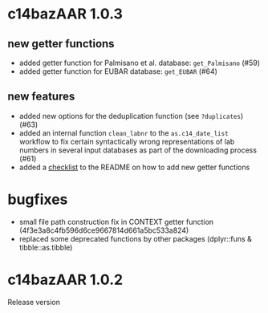 # c14bazAAR 1.0.3

## new getter functions
- added getter function for Palmisano et al. database: `get_Palmisano` (#59)
- added getter function for EUBAR database: `get_EUBAR` (#64)

## new features
- added new options for the deduplication function (see `?duplicates`) (#63)
- added an internal function `clean_labnr` to the `as.c14_date_list` workflow to fix certain syntactically wrong representations of lab numbers in several input databases as part of the downloading process (#61)
- added a [checklist](https://github.com/ISAAKiel/c14bazAAR#adding-database-getter-functions) to the README on how to add new getter functions

# bugfixes
- small file path construction fix in CONTEXT getter function (4f3e3a8c4fb596d6ce9667814d661a5bc533a824)
- replaced some deprecated functions by other packages (dplyr::funs & tibble::as.tibble)

# c14bazAAR 1.0.2

Release version
